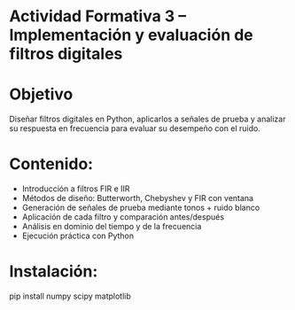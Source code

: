 # Actividad Formativa 3 – Implementación y evaluación de filtros digitales


# Objetivo
Diseñar filtros digitales en Python, aplicarlos a señales de prueba y analizar su respuesta en frecuencia para evaluar su desempeño con el ruido.

# Contenido:
- Introducción a filtros FIR e IIR
- Métodos de diseño: Butterworth, Chebyshev y FIR con ventana
- Generación de señales de prueba mediante tonos + ruido blanco
- Aplicación de cada filtro y comparación antes/después
- Análisis en dominio del tiempo y de la frecuencia
- Ejecución práctica con Python

# Instalación:
pip install numpy scipy matplotlib

